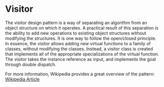 # Visitor

The visitor design pattern is a way of separating an algorithm from an object structure on which it operates. 
A practical result of this separation is the ability to add new operations to existing object structures without modifying the structures.
It is one way to follow the open/closed principle.
In essence, the visitor allows adding new virtual functions to a family of classes, without modifying the classes.
Instead, a visitor class is created that implements all of the appropriate specializations of the virtual function.
The visitor takes the instance reference as input, and implements the goal through double dispatch.

For more information, Wikipedia provides a great overview of the pattern: [Wikipedia Article](https://en.wikipedia.org/wiki/Visitor_pattern)
